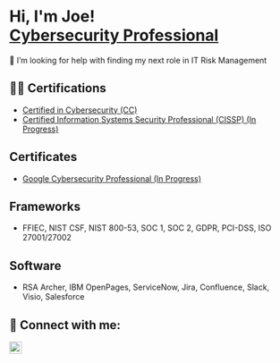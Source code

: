 <h1>Hi, I'm Joe! <br/><a href="https://www.linkedin.com/in/josephzick/">Cybersecurity Professional</a></h1>

🤔 I’m looking for help with finding my next role in IT Risk Management

<h2>👨‍💻 Certifications</h2>

- [Certified in Cybersecurity (CC)](https://www.credly.com/badges/78d46e61-deee-4787-8a0e-acde35723232/linked_in_profile)
- [Certified Information Systems Security Professional (CISSP) (In Progress)](https://www.isc2.org/Certifications/CISSP)

<h2>Certificates</h2>

- [Google Cybersecurity Professional (In Progress)](https://www.coursera.org/google-certificates/cybersecurity-certificate)

<h2>Frameworks</h2>

- FFIEC, NIST CSF, NIST 800-53, SOC 1, SOC 2, GDPR, PCI-DSS, ISO 27001/27002

<h2>Software</h2>

- RSA Archer, IBM OpenPages, ServiceNow, Jira, Confluence, Slack, Visio, Salesforce

<h2> 🤳 Connect with me:</h2>

[<img align="left" alt="JosephZick | LinkedIn" width="22px" src="https://cdn.jsdelivr.net/npm/simple-icons@v3/icons/linkedin.svg" />][linkedin]

[linkedin]: https://linkedin.com/in/josephzick

<!--
**jzick/jzick** is a ✨ _special_ ✨ repository because its `README.md` (this file) appears on your GitHub profile.

Here are some ideas to get you started:

- 🔭 I’m currently working on ...
- 🌱 I’m currently learning ...
- 👯 I’m looking to collaborate on ...
- 🤔 I’m looking for help with ...
- 💬 Ask me about ...
- 📫 How to reach me: ...
- 😄 Pronouns: ...
- ⚡ Fun fact: ...
-->
